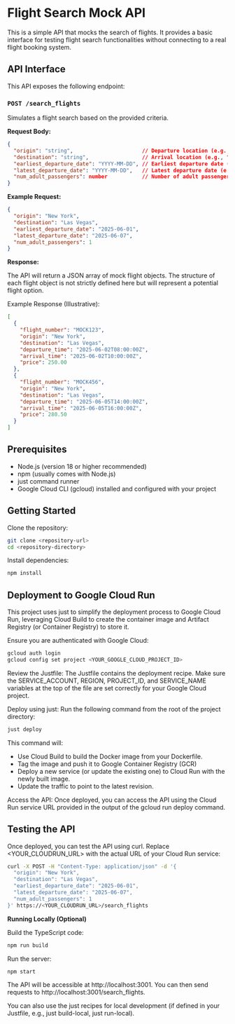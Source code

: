 # Flight Search Mock API

This is a simple API that mocks the search of flights. It provides a basic interface for testing flight search functionalities without connecting to a real flight booking system.

## API Interface

This API exposes the following endpoint:

### `POST /search_flights`

Simulates a flight search based on the provided criteria.

**Request Body:**

```json
{
  "origin": "string",                      // Departure location (e.g., "New York")
  "destination": "string",                 // Arrival location (e.g., "Las Vegas")
  "earliest_departure_date": "YYYY-MM-DD", // Earliest departure date (e.g., "2024-06-01")
  "latest_departure_date": "YYYY-MM-DD",   // Latest departure date (e.g., "2024-06-07")
  "num_adult_passengers": number           // Number of adult passengers (e.g., 1)
}
```

**Example Request:**

```json
{
  "origin": "New York",
  "destination": "Las Vegas",
  "earliest_departure_date": "2025-06-01",
  "latest_departure_date": "2025-06-07",
  "num_adult_passengers": 1
}
```

**Response:**

The API will return a JSON array of mock flight objects. The structure of each flight object is not strictly defined here but will represent a potential flight option.

Example Response (Illustrative):

```json
[
  {
    "flight_number": "MOCK123",
    "origin": "New York",
    "destination": "Las Vegas",
    "departure_time": "2025-06-02T08:00:00Z",
    "arrival_time": "2025-06-02T10:00:00Z",
    "price": 250.00
  },
  {
    "flight_number": "MOCK456",
    "origin": "New York",
    "destination": "Las Vegas",
    "departure_time": "2025-06-05T14:00:00Z",
    "arrival_time": "2025-06-05T16:00:00Z",
    "price": 280.50
  }
]
```

## Prerequisites
* Node.js (version 18 or higher recommended)
* npm (usually comes with Node.js)
* just command runner
* Google Cloud CLI (gcloud) installed and configured with your project

## Getting Started

Clone the repository:

```bash
git clone <repository-url>
cd <repository-directory>
```
Install dependencies:

```bash
npm install
```

## Deployment to Google Cloud Run
This project uses just to simplify the deployment process to Google Cloud Run, leveraging Cloud Build to create the container image and Artifact Registry (or Container Registry) to store it.

Ensure you are authenticated with Google Cloud:

```bash
gcloud auth login
gcloud config set project <YOUR_GOOGLE_CLOUD_PROJECT_ID>
```
Review the Justfile: The Justfile contains the deployment recipe. Make sure the SERVICE_ACCOUNT, REGION, PROJECT_ID, and SERVICE_NAME variables at the top of the file are set correctly for your Google Cloud project.

Deploy using just: Run the following command from the root of the project directory:

```bash
just deploy
```

This command will:

* Use Cloud Build to build the Docker image from your Dockerfile.
* Tag the image and push it to Google Container Registry (GCR)
* Deploy a new service (or update the existing one) to Cloud Run with the newly built image.
* Update the traffic to point to the latest revision.

Access the API: Once deployed, you can access the API using the Cloud Run service URL provided in the output of the gcloud run deploy command.

## Testing the API

Once deployed, you can test the API using curl. Replace <YOUR_CLOUDRUN_URL> with the actual URL of your Cloud Run service:

```bash
curl -X POST -H "Content-Type: application/json" -d '{
  "origin": "New York",
  "destination": "Las Vegas",
  "earliest_departure_date": "2025-06-01",
  "latest_departure_date": "2025-06-07",
  "num_adult_passengers": 1
}' https://<YOUR_CLOUDRUN_URL>/search_flights
```

**Running Locally (Optional)**

Build the TypeScript code:

```bash
npm run build
```

Run the server:

```bash
npm start
```

The API will be accessible at http://localhost:3001. You can then send requests to http://localhost:3001/search_flights.

You can also use the just recipes for local development (if defined in your Justfile, e.g., just build-local, just run-local).


